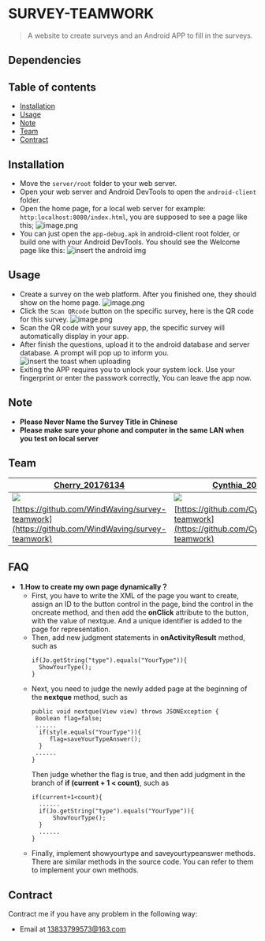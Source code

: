 # SURVEY-TEAMWORK
> A website to create surveys and an Android APP to fill in the surveys.

## Dependencies

## Table of contents
- [Installation](#Installation)
- [Usage](#Usage)
- [Note](#Note)
- [Team](#Team)
- [Contract](#Contract)

## <span id="Installation"> Installation</span>
 - Move the `server/root` folder to your web server.
 - Open your web server and Android DevTools to open the `android-client` folder.
 - Open the home page, for a local web server for example: `http:localhost:8080/index.html`, you are supposed to see a page like this;
![image.png](https://i.loli.net/2020/03/20/2RkbZHDAtrX6SpU.png)
 - You can just open the `app-debug.apk` in android-client root folder, or build one with your Android DevTools. You should see the Welcome page like this:
 ![insert the android img]()

## <span id="Usage">Usage</span>
- Create a survey on the web platform. After you finished one, they should show on the home page.
![image.png](https://i.loli.net/2020/03/20/lwbtJSTZiOCXpQ1.png)
- Click the `Scan QRcode` button on the specific survey, here is the QR code for this survey.
![image.png](https://i.loli.net/2020/03/20/jKohEBpWHFzPA6q.png)
- Scan the QR code with your suvey app, the specific survey will automatically display in your app.
- After finish the questions, upload it to the android database and server database. A prompt will pop up to inform you.
![insert the toast when uploading]()
- Exiting the APP requires you to unlock your system lock. Use your fingerprint or enter the passwork correctly, You can leave the app now.

## <span id="Note">Note</span>
- **Please Never Name the Survey Title in Chinese**
- **Please make sure your phone and computer in the same LAN when you test on local server**

## <span id="Team">Team</span>
|[Cherry_20176134](https://github.com/WindWaving)|[Cynthia_20175980](https://github.com/Cynthia879)|[Geralt_20175990](https://github.com/LuSylvia)|
|--|--|--|
|[![](https://avatars2.githubusercontent.com/u/39412843?s=200&u=43dab9aa9249a5abf54014813e8a9c5f7b9b9272&v=4)](https://github.com/WindWaving/survey-teamwork)  |[![](https://avatars1.githubusercontent.com/u/61367567?s=200&v=4)](https://github.com/Cynthia879/survey-teamwork)  |[![](https://avatars2.githubusercontent.com/u/40913318?s=200&v=4)](https://github.com/LuSylvia/survey-teamwork)|
|[https://github.com/WindWaving/survey-teamwork](https://github.com/WindWaving/survey-teamwork)|[https://github.com/Cynthia879/survey-teamwork](https://github.com/Cynthia879/survey-teamwork)|[https://github.com/LuSylvia/survey-teamwork](https://github.com/LuSylvia/survey-teamwork)|

## <span id="FAQ">FAQ</span>
- **1.How to create my own page dynamically？**
    - First, you have to write the XML of the page you want to create, assign an ID to the button control in the page, bind the control in the oncreate method, and then add the **onClick** attribute to the button, with the value of nextque. And a unique identifier is added to the page for representation.
    - Then, add new judgment statements in **onActivityResult** method, such as
       ```
      if(Jo.getString("type").equals("YourType")){
         ShowYourType();
      }
       ```  
    - Next, you need to judge the newly added page at the beginning of the **nextque** method, such as
       ```
       public void nextque(View view) throws JSONException {
        Boolean flag=false;
        ......
         if(style.equals("YourType")){
            flag=saveYourTypeAnswer();
         }
        ......
       }  
       ```
       Then judge whether the flag is true, and then add judgment in the branch of **if (current + 1 < count)**, such as
       ```
       if(current+1<count){
         ......
         if(Jo.getString("type").equals("YourType")){
             ShowYourType();
         }
         ......
       }
       ```
    - Finally, implement showyourtype and saveyourtypeanswer methods. There are similar methods in the source code. You can refer to them to implement your own methods.

       

## <span id="Contract">Contract</span>
Contract me if you have any problem in the following way:
- Email at 13833799573@163.com
